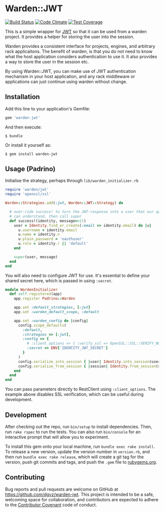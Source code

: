 # Warden::JWT

[![Build Status](https://travis-ci.org/dgvz/warden-jwt.svg?branch=master)](https://travis-ci.org/dgvz/warden-jwt) [![Code Climate](https://codeclimate.com/github/dgvz/warden-jwt/badges/gpa.svg)](https://codeclimate.com/github/dgvz/warden-jwt) [![Test Coverage](https://codeclimate.com/github/dgvz/warden-jwt/badges/coverage.svg)](https://codeclimate.com/github/dgvz/warden-jwt/coverage)

This is a simple wrapper for [JWT](https://github.com/jwt/ruby-jwt) so that it can be used from a warden project. It provides a helper for storing the user into the session.

Warden provides a consistent interface for projects, engines, and arbitrary rack applicaitons.  The benefit of warden, is that you do not need to know what the host application considers authentication to use it.  It also provides a way to store the user in the session etc.

By using Warden::JWT, you can make use of JWT authentication mechanism in your host application, and any rack middleware or applications can just continue using warden without change.

## Installation

Add this line to your application's Gemfile:

```ruby
gem 'warden-jwt'
```

And then execute:

    $ bundle

Or install it yourself as:

    $ gem install warden-jwt

## Usage (Padrino)

Initialise the strategy, perhaps through `lib/warden_initializer.rb`

```ruby
require 'warden/jwt'
require 'openssl/ssl'

Warden::Strategies.add(:jwt, Warden::JWT::Strategy) do

  # over-ride success! to turn the JWT-response into a user that our app
  # can understand, then call super
  def success!(identity, message=nil)
    user = Identity.find_or_create(:email => identity.email) do |u|
      u.username = identity.email
      u.name = identity.n
      u.plain_password = 'oauthuser'
      u.role = identity.r || 'default'
    end

    super(user, message)
  end
end
```

You will also need to configure JWT for use. It's essential to define your
shared secret here, which is passed in using `:secret`.

```ruby
module WardenInitializer
  def self.registered(app)
    app.register Padrino::Warden

    app.set :default_strategies, [:jwt]
    app.set :warden_default_scope, :default

    app.set :warden_config do |config|
      config.scope_defaults(
        :default,
        :strategies => [:jwt],
        :config => {
          # :client_options => { :verify_ssl => OpenSSL::SSL::VERIFY_NONE }
          :secret => ENV['IDENTITY_JWT_SECRET']
        }
      )
      config.serialize_into_session { |user| Identity.into_session(user) }
      config.serialize_from_session { |session| Identity.from_session(session) }
    end
  end
end
```

You can pass parameters directly to RestClient using `:client_options`. The example above
disables SSL verification, which can be useful during development.

## Development

After checking out the repo, run `bin/setup` to install dependencies. Then, run `rake rspec` to run the tests. You can also run `bin/console` for an interactive prompt that will allow you to experiment.

To install this gem onto your local machine, run `bundle exec rake install`. To release a new version, update the version number in `version.rb`, and then run `bundle exec rake release`, which will create a git tag for the version, push git commits and tags, and push the `.gem` file to [rubygems.org](https://rubygems.org).

## Contributing

Bug reports and pull requests are welcome on GitHub at https://github.com/dgvz/warden-jwt. This project is intended to be a safe, welcoming space for collaboration, and contributors are expected to adhere to the [Contributor Covenant](contributor-covenant.org) code of conduct.
